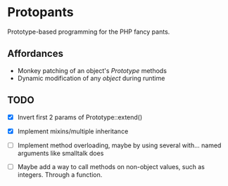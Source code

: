 # Protopants

Prototype-based programming for the PHP fancy pants.

## Affordances

- Monkey patching of an object's _Prototype_ methods
- Dynamic modification of any _object_ during runtime

## TODO

- [x] Invert first 2 params of Prototype::extend()
- [x] Implement mixins/multiple inheritance
- [ ] Implement method overloading, maybe by using several with... named arguments like smalltalk does
- [ ] Maybe add a way to call methods on non-object values, such as integers.
  Through a function.

